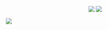 <div align="right"><img src="https://www.faranevis.com/badge?op=-2"/> <img src="https://komarev.com/ghpvc/?username=DaveOff&color=ff8739"/></div>
<p align="center"><a href="#"><img src="https://www.faranevis.com/badge/profile?op=-22"/></a></p>

